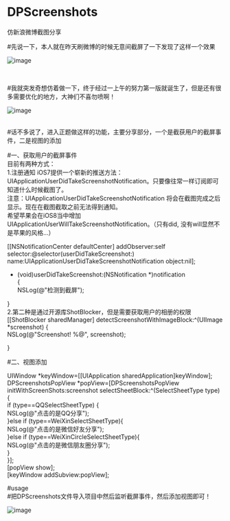 # DPScreenshots
仿新浪微博截图分享

#先说一下，本人就在昨天刷微博的时候无意间截屏了一下发现了这样一个效果</br>


![image](https://github.com/dongpeng66/DPScreenshots/blob/master/weixin.gif)

</br>

#我就突发奇想仿着做一下，终于经过一上午的努力第一版就诞生了，但是还有很多需要优化的地方，大神们不喜勿喷啊！</br>

![image](https://github.com/dongpeng66/DPScreenshots/blob/master/D12595AE77D3DCFC543F744328FF8E26.gif)

</br>
#话不多说了，进入正题做这样的功能，主要分享部分，一个是截获用户的截屏事件，二是视图的添加</br>

#一、获取用户的截屏事件</br>
目前有两种方式：</br>
1.注册通知  iOS7提供一个崭新的推送方法：UIApplicationUserDidTakeScreenshotNotification。只要像往常一样订阅即可知道什么时候截图了。</br>
注意：UIApplicationUserDidTakeScreenshotNotification 将会在截图完成之后显示。现在在截图截取之前无法得到通知。</br>
希望苹果会在iOS8当中增加 UIApplicationUserWillTakeScreenshotNotification。（只有did, 没有will显然不是苹果的风格...）</br>


[[NSNotificationCenter defaultCenter] addObserver:self</br>
                                             selector:@selector(userDidTakeScreenshot:)</br>
                                                 name:UIApplicationUserDidTakeScreenshotNotification object:nil];</br>
                                                 
- (void)userDidTakeScreenshot:(NSNotification *)notification</br>
{</br>
    NSLog(@"检测到截屏");</br>
    
}</br>
2.第二种是通过开源库ShotBlocker，但是需要获取用户的相册的权限</br>
[[ShotBlocker sharedManager] detectScreenshotWithImageBlock:^(UIImage *screenshot) {</br>
        NSLog(@"Screenshot! %@", screenshot);</br>
        
}</br>


#二、视图添加</br>

UIWindow *keyWindow=[[UIApplication sharedApplication]keyWindow];</br>
DPScreenshotsPopView *popView=[DPScreenshotsPopView initWithScreenShots:screenshot selectSheetBlock:^(SelectSheetType type) {</br>
            if (type==QQSelectSheetType) {</br>
                NSLog(@"点击的是QQ分享");</br>
            }else if (type==WeiXinSelectSheetType){</br>
                NSLog(@"点击的是微信好友分享");</br>
            }else if (type==WeiXinCircleSelectSheetType){</br>
                NSLog(@"点击的是微信朋友圈分享");</br>
            }</br>
        }];</br>
[popView show];</br>
[keyWindow addSubview:popView];</br>

#usage</br>
#把DPScreenshots文件导入项目中然后监听截屏事件，然后添加视图即可！</br>

![image](https://github.com/dongpeng66/DPScreenshots/blob/master/ziji.gif)









